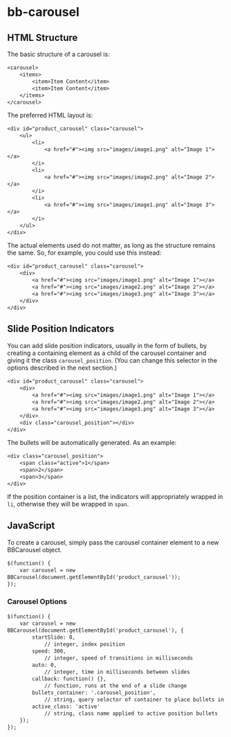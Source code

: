 bb-carousel
===========

HTML Structure
--------------
The basic structure of a carousel is:

	<carousel>
		<items>
			<item>Item Content</item>
			<item>Item Content</item>
		</items>
	</carousel>

The preferred HTML layout is:

	<div id="product_carousel" class="carousel">
		<ul>
			<li>
				<a href="#"><img src="images/image1.png" alt="Image 1"></a>
			</i>
			<li>
				<a href="#"><img src="images/image2.png" alt="Image 2"></a>
			</i>
			<li>
				<a href="#"><img src="images/image1.png" alt="Image 3"></a>
			</i>
		</ul>
	</div>

The actual elements used do not matter, as long as the structure remains the same. So, for example, you could use this instead:

	<div id="product_carousel" class="carousel">
		<div>
			<a href="#"><img src="images/image1.png" alt="Image 1"></a>
			<a href="#"><img src="images/image2.png" alt="Image 2"></a>
			<a href="#"><img src="images/image3.png" alt="Image 3"></a>
		</div>
	</div>

Slide Position Indicators
-------------------------

You can add slide position indicators, usually in the form of bullets, by creating a containing element as a child of the carousel container and giving it the class `carousel_position`. (You can change this selector in the options described in the next section.)

	<div id="product_carousel" class="carousel">
		<div>
			<a href="#"><img src="images/image1.png" alt="Image 1"></a>
			<a href="#"><img src="images/image2.png" alt="Image 2"></a>
			<a href="#"><img src="images/image3.png" alt="Image 3"></a>
		</div>
		<div class="carousel_position"></div>
	</div>
	
The bullets will be automatically generated. As an example:

	<div class="carousel_position">
		<span class="active">1</span>
		<span>2</span>
		<span>3</span>
	</div>	

If the position container is a list, the indicators will appropriately wrapped in `li`, otherwise they will be wrapped in `span`.

JavaScript
-----------

To create a carousel, simply pass the carousel container element to a new BBCarousel object.

	$(function() {
		var carousel = new BBCarousel(document.getElementById('product_carousel'));
	});

### Carousel Options

	$(function() {
		var carousel = new BBCarousel(document.getElementById('product_carousel'), {
			startSlide: 0,
				// integer, index position
			speed: 300,
				// integer, speed of transitions in milliseconds
			auto: 0,
				// integer, time in milliseconds between slides
			callback: function() {},
				// function, runs at the end of a slide change
			bullets_container: '.carousel_position',
				// string, query selector of container to place bullets in
			active_class: 'active'
				// string, class name applied to active position bullets
		});
	});